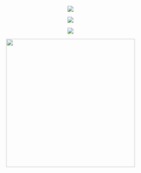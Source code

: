 <p align="center">
  <img src="https://readme-typing-svg.herokuapp.com?lines=Hi,+I'm+Jayden+Xu&center=true&size=18&color=58A6FF&speed=50&repeat=false">
</p>
<p align="center">
  <img src="https://readme-typing-svg.herokuapp.com?lines=B.S.+@+SJTU,+M.S.+@+UMSI&center=true&size=18&color=58A6FF&speed=50&repeat=false">
</p>
<p align="center">
  <img src="https://readme-typing-svg.herokuapp.com?lines=Interested+in+GenAI+Engineering&center=true&size=18&color=58A6FF&speed=50&repeat=false">
</p>

<p align="center">
  <img src="https://github-readme-stats.vercel.app/api/top-langs/?username=Jayden-Xu&layout=compact&hide=" width="350">
</p>

